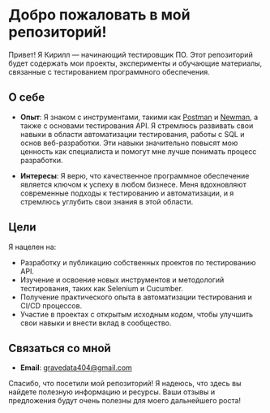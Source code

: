 # Добро пожаловать в мой репозиторий!

Привет! Я Кирилл — начинающий тестировщик ПО. Этот репозиторий будет содержать мои проекты, эксперименты и обучающие материалы, связанные с тестированием программного обеспечения.

## О себе

- **Опыт**: Я знаком с инструментами, такими как [Postman](https://www.postman.com/) и [Newman](https://www.npmjs.com/package/newman), а также с основами тестирования API. Я стремлюсь развивать свои навыки в области автоматизации тестирования, работы с SQL и основ веб-разработки. Эти навыки значительно повысят мою ценность как специалиста и помогут мне лучше понимать процесс разработки.

- **Интересы**: Я верю, что качественное программное обеспечение является ключом к успеху в любом бизнесе. Меня вдохновляют современные подходы к тестированию и автоматизации, и я стремлюсь углубить свои знания в этой области.

## Цели

Я нацелен на:
- Разработку и публикацию собственных проектов по тестированию API.
- Изучение и освоение новых инструментов и методологий тестирования, таких как Selenium и Cucumber.
- Получение практического опыта в автоматизации тестирования и CI/CD процессов.
- Участие в проектах с открытым исходным кодом, чтобы улучшить свои навыки и внести вклад в сообщество.

## Связаться со мной

- **Email**: gravedata404@gmail.com

Спасибо, что посетили мой репозиторий! Я надеюсь, что здесь вы найдете полезную информацию и ресурсы. Ваши отзывы и предложения будут очень полезны для моего дальнейшего роста!
